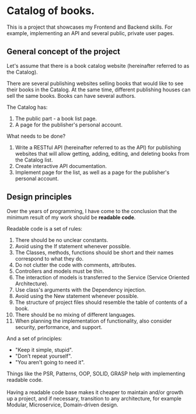 # Catalog of books.

This is a project that showcases my Frontend and Backend skills. For example, implementing an API and several public, private user pages.

## General concept of the project

Let's assume that there is a book catalog website (hereinafter referred to as the Catalog).

There are several publishing websites selling books that would like to see their books in the Catalog. At the same time, different publishing houses can sell the same books. Books can have several authors.

The Catalog has:
1. The public part - a book list page.
2. A page for the publisher's personal account.

What needs to be done?
1. Write a RESTful API (hereinafter referred to as the API) for publishing websites that will allow getting, adding, editing, and deleting books from the Catalog list.
2. Create interactive API documentation.
3. Implement page for the list, as well as a page for the publisher's personal account.

## Design principles

Over the years of programming, I have come to the conclusion that the minimum result of my work should be **readable code**.

Readable code is a set of rules:
1. There should be no unclear constants.
2. Avoid using the If statement whenever possible.<br>
3. The Classes, methods, functions should be short and their names correspond to what they do.
4. Do not clutter the code with comments, attributes.
5. Controllers and models must be thin.
6. The interaction of models is transferred to the Service (Service Oriented Architecture).
7. Use class's arguments with the Dependency injection. 
8. Avoid using the New statement whenever possible.
9. The structure of project files should resemble the table of contents of a book.
10. There should be no mixing of different languages. 
11. When planning the implementation of functionality, also consider security, performance, and support.

And a set of principles:
- "Keep it simple, stupid".<br>
- "Don’t repeat yourself".<br>
- "You aren't going to need it".

Things like the PSR, Patterns, OOP, SOLID, GRASP help with implementing readable code.
<br><br>
Having a readable code base makes it cheaper to maintain and/or growth up a project, and if necessary, transition to any architecture, for example Modular, Microservice,  Domain-driven design.
